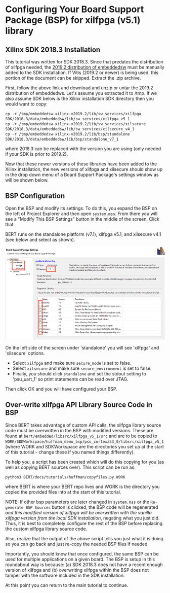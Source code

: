 # Configuring Your Board Support Package (BSP) for xilfpga (v5.1) library
## Xilinx SDK 2018.3 Installation

This tutorial was written for SDK 2018.3.  Since that predates the distribution of xilfpga needed, the [2019.2 distribution of embeddedsw](https://github.com/Xilinx/embeddedsw/releases/tag/xilinx-v2019.2) must be manually added to the SDK installation. If Vitis (2019.2 or newer) is being used, this portion of the document can be skipped. Extract the .zip archive.  

First, follow the above link and download and unzip or untar the 2019.2 distribution of embeddedws.  Let's assume you extracted it to /tmp.  If we also assume  SDK below is the Xilinx installation SDK directory then you would want to copy:
```
cp -r /tmp/embeddedsw-xilinx-v2019.2/lib/sw_services/xilfpga SDK/2018.3/data/embeddedsw/lib/sw_services/xilfpga_v5_1
cp -r /tmp/embeddedsw-xilinx-v2019.2/lib/sw_services/xilsecure SDK/2018.3/data/embeddedsw/lib/sw_services/xilsecure_v4_1
cp -r /tmp/embeddedsw-xilinx-v2019.2/lib/bsp/standalone SDK/2018.3/data/embeddedsw/lib/bsp/standalone_v7_1
```

where 2018.3 can be replaced with the version you are using (only needed if your SDK is prior to 2019.2). 

Now that these newer versions of these libraries have been added to the Xilinx installation, the new versions of xilfpga and xilsecure should show up in the drop down menu of a Board Support Package's settings window as will be shown below.

## BSP Configuration
Open the BSP and modify its settings.  To do this, you expand the BSP on the left of Project Explorer and then open `system.mss`.  From there you will see a "Modify This BSP Settings" button in the middle of the screen.  Click that.

BERT runs on the standalone platform (v7.1), xilfpga v5.1, and xilsecure v4.1 (see below and select as shown).

![Example of BSP configuration](../images/bspsettings.png)

On the left side of the screen under 'standalone' you will see 'xilfpga' and 'xilsecure' options.
 * Select `xilfpga` and make sure `secure_mode` is set to false.
 * Select `xilsecure` and make sure `secure_environment` is set to false.
 * Finally, you should click `standalone` and set the stdout setting to 'psu_uart_1' so print statements can be read over JTAG.

Then click OK and you will have configured your BSP.

## Over-write xilfpga API Library Source Code in BSP
Since BERT takes advantage of custom API calls, the xilfpga library source code must be overwritten in the BSP with modified versions.  These are found at `bert/embedded/libsrc/xilfpga_v5_1/src` and are to be copied to 
`WORK/SDKWorkspace/huffman_demo_bsp/psu_cortexa53_0/libsrc/xilfpga_v5_1` (where WORK and SDKWorkspace are the directories you set up at the start of this tutorial - change these if you named things differently). 

To help you, a script has been created which will do this copying for you (as well as copying BERT sources over).    This script can be run as:
```
python3 BERT/docs/tutorials/huffman/copyfiles.py WORK
```
where BERT is where your BERT repo lives and WORK is the directory you copied the provided files into at the start of this tutorial.

NOTE: If other bsp parameters are later changed in `system.mss` or the `Re-generate BSP Sources` button is clicked, the BSP code will be regenerated *and this modified version of xilfpga will be overwritten with the vanilla xilfpga version from the local SDK installation*, negating what you just did. Thus, it is best to completely configure the rest of the BSP before replacing the custom xilfpga library source code. 

Also, realize that the output of the above script tells you just what it is doing so you can go back and just re-copy the needed BSP files if needed.

Importantly, you should know that once configured, the same BSP can be used for multiple applications on a given board. The BSP is setup in this roundabout way is because: (a) SDK 2018.3 does not have a recent enough version of xilfpga and (b) overwriting xilfpga within the BSP does not tamper with the software included in the SDK installation. 

At this point you can return to the main tutorial to continue.
